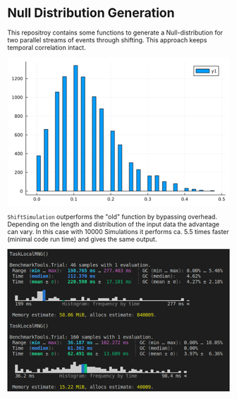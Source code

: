 # Null Distribution Generation
This repositroy contains some functions to generate a Null-distribution for two parallel streams of events through shifting. This approach keeps temporal correlation intact.

![](NullHistogram.png) 

`ShiftSimulation` outperforms the "old" function by bypassing overhead. Depending on the length and distribution of the input data the advantage can vary. In this case with 10000 Simulations it performs ca. 5.5 times faster (minimal code run time) and gives the same output.

![](benchmark.png)
